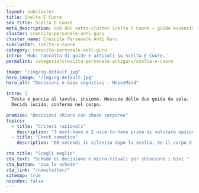 ```yaml
---
layout: subcluster
title: Scelta E Cuore
seo_title: Scelta E Cuore
meta_description: Hub del sotto-cluster Scelta E Cuore — guide essenziali e articoli.
cluster: crescita-personale-anti-guru
cluster_name: Crescita Personale Anti Guru
subcluster: scelta-e-cuore
category: crescita-personale-anti-guru
intro: 'Hub: raccolta di guide e articoli su Scelta E Cuore.'
permalink: categorie/crescita-personale-antiguru/scelta-e-cuore

image: "/img/og-default.jpg"
hero_image: "/img/og-default.jpg"
hero_alt: "Decisioni e bias cognitivi - MessyMind"

intro: |
  Testa e pancia al tavolo, insieme. Nessuna delle due guida da sola.
  Decidi lucido, conferma nel corpo.

promise: "Decisioni chiare con check corporeo"
topics:
  - title: "Criteri razionali"
    description: "3 must-have e 2 nice-to-have prima di valutare opzioni."
  - title: "Check somatico"
    description: "60 secondi in silenzio dopo la scelta. Se il corpo dice no, rivedi."

cta_title: "Scegli meglio"
cta_text: "Schede di decisione e micro-rituali per sbloccare i bivi."
cta_button: "Usa le schede"
cta_link: "/newsletter/"
sitemap: true
noindex: false
---
```


